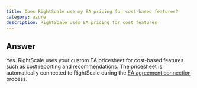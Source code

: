 ```yaml
---
title: Does RightScale use my EA pricing for cost-based features?
category: azure
description: RightScale uses EA pricing for cost features
---
```


## Answer

Yes. RightScale uses your custom EA pricesheet for cost-based features such as cost reporting and recommendations. The pricesheet is automatically connected to RightScale during the [EA agreement connection](/clouds/azure/azure_connect_azure_enterprise_agreement_to_RightScale_for_cost_reporting.html) process.
